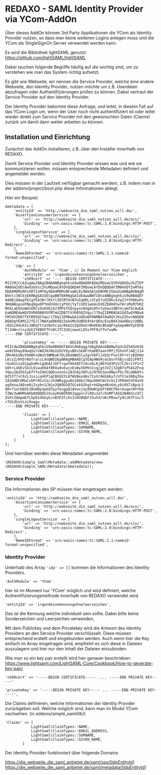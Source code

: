 # REDAXO - SAML Identity Provider via YCom-AddOn

Über dieses AddOn können 3rd Party Applikationen die YCom als Identity Provider nutzen, so dass man keine weiteren Logins anlegen muss und die YCom als SingleSignOn Server verwendet werden kann.

Es wird die Bibliothek lightSAML genutzt: https://github.com/lightSAML/lightSAML

Dabei tauchen folgende Begriffe häufig auf die wichtig sind, um zu verstehen wie man das System richtig aufsetzt.

Es gibt wie Webseite, wir nennen die Service Provider, welche eine andere Webseite, den Identity Provider, nutzen möchte um z.B. Userdaten abzufragen oder Authentifizierungen prüfen zu können. Dabei vertraut der Service Provider auf den Identity Provider.

Der Identity Provider bekommt diese Anfrage, und leitet, in diesem Fall auf das YCom Login um, wenn der User noch nicht authentifiziert ist oder leitet wieder direkt zum Service Provider mit den gewünschten Daten (Claims) zurück um damit dann weiter arbeiten zu können.

## Installation und Einrichtung

Zunächst das AddOn installieren, z.B. über den Installer innerhalb von REDAXO.

Damit Service Provider und Identity Provider wissen was und wie sie kommunizieren wollen, müssen entsprechende Metadaten definiert und angemeldet werden.

Dies müssen in der Laufzeit verfügbar gemacht werdem, z.B. indem man in der addons/project/boot.php diese Informationen ablegt.

Hier ein Beispiel:

```
$metadata = [
    'entityId' => 'http://webseite_die_saml_nutzen_will.de/',
    'AssertionConsumerService' => [
        'url' => 'http://webseite_die_saml_nutzen_will.de/acs/',
        'binding' => 'urn:oasis:names:tc:SAML:2.0:bindings:HTTP-POST',
    ],
    'singleLogoutService' => [
        'url' => 'http://webseite_die_saml_nutzen_will.de/slo/',
        'binding' => 'urn:oasis:names:tc:SAML:2.0:bindings:HTTP-Redirect',
    ],
    'NameIDFormat' => 'urn:oasis:names:tc:SAML:1.1:nameid-format:unspecified',

    'idp' => [
        'AuthModule' => 'YCom', // Im Moment nur YCom möglich
        'entityId' => 'irgendeinekennungohneleerzeichen',
        'x509cert' => '-----BEGIN CERTIFICATE-----
MIICMjCCAZugAwIBAgIBADANBgkqhkiG9w0BAQ0FADA2MQswCQYDVQQGEwJkZTEP
MA0GA1UECAwGSGVzc2VuMQowCAYDVQQKDAFZMQowCAYDVQQDDAFZMB4XDTIwMTAy
ODA4MDMzNFoXDTIxMTAyODA4MDMzNFowNjELMAkGA1UEBhMCZGUxDzANBgNVBAgM
Bkhlc3NlbjEKMAgGA1UECgwBWTEKMAgGA1UEAwwBWTCBnzANBgkqhkiG9w0BAQEF
AAOBjQAwgYkCgYEA3B+lRxtlIDlRTdvB7wIqHDLz3CpS7u9Z0kck2wZJtVhDKwFe
9KQAWspooFNpq9gxOPfmGhUUnjyPXXjYyfiSRI1wU4cEXEZbOHdYwTArsMsM7hRZ
RKXLaD5XoWUnERCs9x6XRj623MFkfhQspyxn8dgOs05+tqVwv2dBY4jqkFECAwEA
AaNQME4wHQYDVR0OBBYEFM7mVZD87fXtR05QIVqu/17DqIIEMB8GA1UdIwQYMBaA
FM7mVZD87fXtR05QIVqu/17DqIIEMAwGA1UdEwQFMAMBAf8wDQYJKoZIhvcNAQEN
BQADgYEAMiZJfEJl7NmXad8KAQ23akGMu5UBOk9tArQEm/EnoB6X3dwHDezcUBBL
/BIGz9dcKVsJ8RqYttatNzhc1m/RkA1V2QZOeXrNh0ENcBhaQP+pGepHNVFpFDFB
T11UW+zlnyZpEZYKBOFTFsNtJTCIUOjowwCLD5xfPF9iFTe7vwM=
-----END CERTIFICATE-----',

        'privateKey' => '-----BEGIN PRIVATE KEY-----
MIICdwIBADANBgkqhkiG9w0BAQEFAASCAmEwggJdAgEAAoGBANwfpUcbZSA5UU3b
we8CKhwy89wqUu7vWdJHJNsGSbVYQysBXvSkAFrKaKBTaavYMTj35hoVFJ48j114
2Mn4kkSNcFOHBFxGWzh3WMEwK7DLDO4UWUSly2g+V6FlJxEQrPcel0Y+ttzBZH4U
LKcsZ/HYDrNOfralcL9nQWOI6pBRAgMBAAECgYEAp9WVHjdcDorFXBjvsD21P9T1
rGu02iszECpghoMv1g4bAIJGFT+qaY8k4QFYc8ceGLKjBkYGd3PzV7CZkr1tP1+Z
G0t+LUUEvSXzL6iwuK94f8RXa9vEwjoEsWy3kPKnIsqjgt3VZj3ZgB7sPSkGZFnq
Y6pvZAZOSIybfYYoIHUCQQDvoonSx1B1h8yJ8FLG/Rf6h3onONwcP9ifELGN68Ys
HZtFT7+C9/LJssicq4hP1qCBXUSYL8fWVBex48s71sXrAkEA6yf/UfVJe36Dq3Xw
IA1GHDCOMuCvbPr0SzIo/ihVWRygyuBo188kzlNqvO08CWchrmiIJP04kFdY0oV6
ag5HswJADseNjIxyb+1CNje2Q0OU2QTGCek92hgt+hGDgedKv6nLy8iRXTiBpuL5
8H+71oC8QX5JHsHDp3pkQ7py7GvgpQJAVwxjUy99mB1pGFt8HCFNxrmiqerKhYkQ
TZWv3wWHMomKbA9OQDUJ5uayKGWZR9HJggpn+2lROv1af/OxMPlASQJBAN1nz5Tj
ZohtZQmpmEfLhpDidGGyk/nB3FXtiXvIuHV0QbFJ5uh3rnKcPBxw7y9tzKfF1n/3
r7O1dVxVszLRxqg=
-----END PRIVATE KEY-----',

        'Claims' => [
            LightSaml\ClaimTypes::NAME,
            LightSaml\ClaimTypes::EMAIL_ADDRESS,
            LightSaml\ClaimTypes::SURNAME,
            LightSaml\ClaimTypes::GIVEN_NAME,
        ]
    ]
];
```

Und hierrüber werden diese Metadaten angemeldet

```
\REDAXO\Simple_Saml\Metadata::addMetadata(new \REDAXO\Simple_SAML\Metadata($metadata));
```

### Service Provider

Die Informationen des SP müssen hier eingetragen werden.

```
'entityId' => 'http://webseite_die_saml_nutzen_will.de/',
    'AssertionConsumerService' => [
        'url' => 'http://webseite_die_saml_nutzen_will.de/acs/',
        'binding' => 'urn:oasis:names:tc:SAML:2.0:bindings:HTTP-POST',
    ],
    'singleLogoutService' => [
        'url' => 'http://webseite_die_saml_nutzen_will.de/slo/',
        'binding' => 'urn:oasis:names:tc:SAML:2.0:bindings:HTTP-Redirect',
    ],
    'NameIDFormat' => 'urn:oasis:names:tc:SAML:1.1:nameid-format:unspecified',

```

### Identity Provider

Unterhalb des Array `'idp' => []` kommen die Informationen des Identity Providers.

``` 
'AuthModule' => 'YCom'
```

hier ist im Moment nur 'YCom' möglich und wird definiert, welche Authentifizierungsmethode innerhalb von REDAXO verwendet wird.

```
'entityId' => 'irgendeinekennungohneleerzeichen',
```

Das ist die Kennung welche individuell sein sollte. Dabei bitte keine Sonderzeichen und Leerzeichen verwenden,

Mit dem Publickey und dem Privatekey wird die Antwort des Identity Providers an den Service Provider verschlüsselt.
Diese müssen entsprechend erstellt und eingebunden werden. Auch wenn hier die Key einfach im Array eingetragen sind, empfiehlt es sich diese in Dateien auszulagern und hier nur den Inhalt der Dateien einzubinden.

Wie man so ein key pair erstellt wird hier genauer beschrieben: https://www.lightsaml.com/LightSAML-Core/Cookbook/How-to-generate-key-pair/

```
'x509cert' => '-----BEGIN CERTIFICATE----- .... -----END PRIVATE KEY-----'
```

```
'privateKey' => '-----BEGIN PRIVATE KEY----- ... -----END PRIVATE KEY-----',
```

Die Claims definieren, welche Informationen der Identity Provider zurückgeben soll. Welche möglich sind, kann man im Modul YCom nachsehen. (in addons/simple_saml/lib/)

```
'Claims' => [
            LightSaml\ClaimTypes::NAME,
            LightSaml\ClaimTypes::EMAIL_ADDRESS,
            LightSaml\ClaimTypes::SURNAME,
            LightSaml\ClaimTypes::GIVEN_NAME,
        ]
```

Der Identity Provider funktioniert über folgende Domains

https://die_webseite_die_saml_anbietet.de/saml/sso/[IdpEntityId]
https://die_webseite_die_saml_anbietet.de/saml/metadata/[IdpEntityId]





